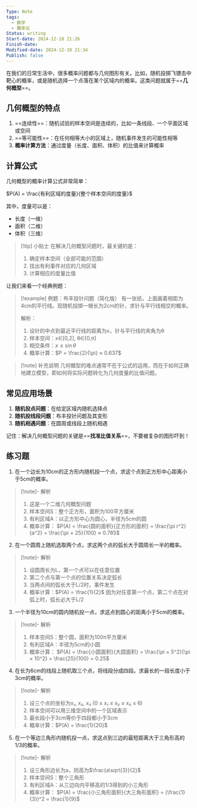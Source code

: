 ```yaml
---
Type: Note
tags:
  - 数学
  - 概率论
Status: writing
Start-date: 2024-12-10 21:26
Finish-date: 
Modified-date: 2024-12-10 21:34
Publish: false
---
```



在我们的日常生活中，很多概率问题都与几何图形有关。比如，随机投掷飞镖击中靶心的概率，或是随机选择一个点落在某个区域内的概率。这类问题就属于==**几何概型**==。

## 几何概型的特点

1. ==连续性==：随机试验的样本空间是连续的，比如一条线段、一个平面区域或空间
2. ==等可能性==：在任何相等大小的区域上，随机事件发生的可能性相等
3. **概率计算方法**：通过度量（长度、面积、体积）的比值来计算概率

## 计算公式

几何概型的概率计算公式非常简单：

$P(A) = \frac{有利区域的度量}{整个样本空间的度量}$

其中，度量可以是：
- 长度（一维）
- 面积（二维）
- 体积（三维）

> [!tip] 小贴士
> 在解决几何概型问题时，最关键的是：
> 1. 确定样本空间（全部可能的范围）
> 2. 找出有利事件对应的几何区域
> 3. 计算相应的度量比值

让我们来看一个经典例题：

> [!example] 例题：布丰投针问题（简化版）
> 有一张纸，上面画着相距为4cm的平行线。现随机投掷一根长为2cm的针，求针与平行线相交的概率。
> 
> 解析：
> 1. 设针的中点到最近平行线的距离为x，针与平行线的夹角为θ
> 2. 样本空间：x∈[0,2], θ∈[0,π]
> 3. 相交条件：$x ≤ \sin θ$
> 4. 概率计算：$P = \frac{2}{\pi} ≈ 0.637$

> [!note] 补充说明
> 几何概型的难点通常不在于公式的运用，而在于如何正确地建立模型，即如何将实际问题转化为几何度量的比值问题。

## 常见应用场景

1. **随机投点问题**：在给定区域内随机选择点
2. **随机投线段问题**：布丰投针问题及其变形
3. **随机相遇问题**：在圆周或线段上随机相遇

记住：解决几何概型问题的关键是==**找准比值关系**==，不要被复杂的图形吓到！


## 练习题
1. 在一个边长为10cm的正方形内随机投一个点，求这个点到正方形中心距离小于5cm的概率。

> [!note]- 解析
> 1. 这是一个二维几何概型问题
> 2. 样本空间S：整个正方形，面积为100平方厘米
> 3. 有利区域A：以正方形中心为圆心，半径为5cm的圆
> 4. 概率计算：
>    $P(A) = \frac{圆的面积}{正方形的面积} = \frac{\pi r^2}{a^2} = \frac{\pi × 25}{100} ≈ 0.785$

2. 在一个圆周上随机选取两个点，求这两个点的弧长大于圆周长一半的概率。

> [!note]- 解析
> 1. 设圆周长为L，第一个点可以在任意位置
> 2. 第二个点与第一个点的位置关系决定弧长
> 3. 当两点间的弧长大于L/2时，事件发生
> 4. 概率计算：$P(A) = \frac{1}{2}$
> 因为对任意第一个点，第二个点在对弧上时，弧长必大于L/2

3. 一个半径为10cm的圆内随机投一点，求这点到圆心的距离小于5cm的概率。

> [!note]- 解析
> 1. 样本空间S：整个圆，面积为100π平方厘米
> 2. 有利区域A：半径为5cm的小圆
> 3. 概率计算：
>    $P(A) = \frac{小圆面积}{大圆面积} = \frac{\pi × 5^2}{\pi × 10^2} = \frac{25}{100} = 0.25$

4. 在长为6cm的线段上随机取三个点，将线段分成四段。求最长的一段长度小于3cm的概率。

> [!note]- 解析
> 1. 设三个点的坐标为x₁, x₂, x₃ (0 ≤ x₁ ≤ x₂ ≤ x₃ ≤ 6)
> 2. 样本空间可以用三维空间中的一个区域表示
> 3. 最长段小于3cm等价于四段都小于3cm
> 4. 概率计算：$P(A) = \frac{1}{20}$

5. 在一个等边三角形内随机投一点，求这点到三边的最短距离大于三角形高的1/3的概率。

> [!note]- 解析
> 1. 设三角形边长为a，则高为$\frac{a\sqrt{3}}{2}$
> 2. 样本空间S：整个三角形
> 3. 有利区域A：从三边向内平移高的1/3得到的小三角形
> 4. 概率计算：
>    $P(A) = \frac{小三角形面积}{大三角形面积} = (\frac{1}{3})^2 = \frac{1}{9}$
